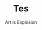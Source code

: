 ---
layout: post
title: "Tes"
subtitle: "Art is Explosion"
background: '/img/posts/2023-01-07-Tes1/bg.jpg'
---
